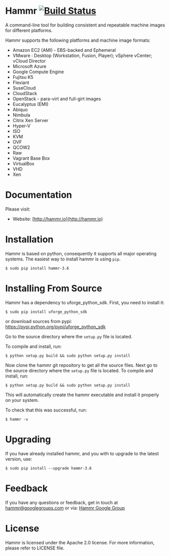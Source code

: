 Hammr [![Build Status](https://travis-ci.org/usharesoft/hammr.svg?branch=master)](https://travis-ci.org/usharesoft/hammr)
=====

A command-line tool for building consistent and repeatable machine images for different platforms.

Hammr supports the following platforms and machine image formats:

* Amazon EC2 (AMI) - EBS-backed and Ephemeral
* VMware : Desktop (Workstation, Fusion, Player); vSphere vCenter; vCloud Director
* Microsoft Azure
* Google Compute Engine
* Fujitsu K5
* Flexiant
* SuseCloud
* CloudStack
* OpenStack - para-virt and full-girt images
* Eucalyptus (EMI)
* Abiquo
* Nimbula
* Citrix Xen Server
* Hyper-V
* ISO
* KVM
* OVF
* QCOW2
* Raw
* Vagrant Base Box
* VirtualBox
* VHD
* Xen

Documentation
=============
Please visit:
* Website: [http://hammr.io](http://hammr.io)


Installation
============
Hammr is based on python, consequently it supports all major operating systems.  The easiest way to install hammr is using `pip`.

```
$ sudo pip install hammr-3.6
```

Installing From Source
======================
Hammr has a dependency to uforge_python_sdk. First, you need to install it:

```
$ sudo pip install uforge_python_sdk
```

or download sources from pypi: https://pypi.python.org/pypi/uforge_python_sdk

Go to the source directory where the `setup.py` file is located.

To compile and install, run:

```
$ python setup.py build && sudo python setup.py install
```

Now clone the hammr git repository to get all the source files.
Next go to the source directory where the `setup.py` file is located.
To compile and install, run:

```
$ python setup.py build && sudo python setup.py install
```

This will automatically create the hammr executable and install it properly on your system.

To check that this was successful, run:

```
$ hammr -v
```

Upgrading
=========
If you have already installed hammr, and you with to upgrade to the latest version, use:
```
$ sudo pip install --upgrade hammr-3.6
```


Feedback
========
If you have any questions or feedback, get in touch at [hammr@googlegroups.com](mailto:hammr%40googlegroups.com) or via: [Hammr Google Group](https://groups.google.com/d/forum/hammr)


License
=======
Hammr is licensed under the Apache 2.0 license. For more information, please refer to LICENSE file.
